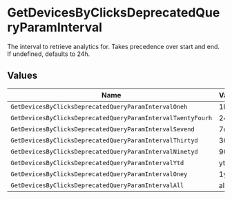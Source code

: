 # GetDevicesByClicksDeprecatedQueryParamInterval

The interval to retrieve analytics for. Takes precedence over start and end. If undefined, defaults to 24h.


## Values

| Name                                                        | Value                                                       |
| ----------------------------------------------------------- | ----------------------------------------------------------- |
| `GetDevicesByClicksDeprecatedQueryParamIntervalOneh`        | 1h                                                          |
| `GetDevicesByClicksDeprecatedQueryParamIntervalTwentyFourh` | 24h                                                         |
| `GetDevicesByClicksDeprecatedQueryParamIntervalSevend`      | 7d                                                          |
| `GetDevicesByClicksDeprecatedQueryParamIntervalThirtyd`     | 30d                                                         |
| `GetDevicesByClicksDeprecatedQueryParamIntervalNinetyd`     | 90d                                                         |
| `GetDevicesByClicksDeprecatedQueryParamIntervalYtd`         | ytd                                                         |
| `GetDevicesByClicksDeprecatedQueryParamIntervalOney`        | 1y                                                          |
| `GetDevicesByClicksDeprecatedQueryParamIntervalAll`         | all                                                         |